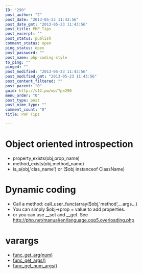 ```yaml
---
ID: "290"
post_author: "2"
post_date: "2013-05-23 11:43:56"
post_date_gmt: "2013-05-23 11:43:56"
post_title: PHP Tips
post_excerpt: ""
post_status: publish
comment_status: open
ping_status: open
post_password: ""
post_name: php-coding-style
to_ping: ""
pinged: ""
post_modified: "2013-05-23 11:43:56"
post_modified_gmt: "2013-05-23 11:43:56"
post_content_filtered: ""
post_parent: "0"
guid: http://s12.pw/wp/?p=290
menu_order: "0"
post_type: post
post_mime_type: ""
comment_count: "0"
title: PHP Tips

---
```


<h1>Object oriented introspection</h1>

<ul>
<li>property_exists(obj,prop_name) </li>
<li>method_exists(obj,method_name) </li>
<li>is_a(obj,'clas_name') or ($obj instanceof ClassName) </li>
</ul>

<h1>Dynamic coding</h1>

<ul>
<li>Call a method: call_user_func(array($obj,'method',...args...) </li>
<li>You can simply $obj-&gt;prop = value to add properties.</li>
<li>or you can use __set and __get. See <a href="http://php.net/manual/en/language.oop5.overloading.php">http://php.net/manual/en/language.oop5.overloading.php</a></li>
</ul>

<h1>varargs</h1>

<ul>
<li><a href="http://php.net/manual/en/function.func-get-arg.php">func_get_arg(num)</a></li>
<li><a href="http://www.php.net/manual/en/function.func-get-args.php">func_get_args()</a></li>
<li><a href="http://www.php.net/manual/en/function.func-num-args.php">func_get_num_args()</a></li>
</ul>


